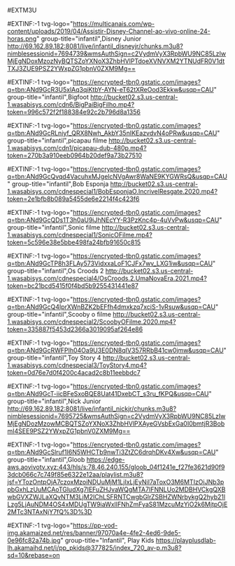 #EXTM3U

#EXTINF:-1 tvg-logo="https://multicanais.com/wp-content/uploads/2019/04/Assistir-Disney-Channel-ao-vivo-online-24-horas.png" group-title="infantil",Disney Junior 
http://69.162.89.182:8081/live/infantil_disneyjr/chunks.m3u8?nimblesessionid=7694739&wmsAuthSign=c2VydmVyX3RpbWU9NC85LzIwMjEgNDoxMzozNyBQTSZoYXNoX3ZhbHVlPTdoeXVNVXM2YTNUdFR0V1dtTXJ3ZUE9PSZ2YWxpZG1pbnV0ZXM9Mg==

#EXTINF:-1 tvg-logo="https://encrypted-tbn0.gstatic.com/images?q=tbn:ANd9GcR3U5xlAq3qiKtbY-AYN-eT62tXReOod3Ekkw&usqp=CAU" group-title="infantil",Bigfoot
http://bucket02.s3.us-central-1.wasabisys.com/cdn6/BigPaiBigFilho.mp4?token=996c572f2f188384e92c2b796d8a1356

#EXTINF:-1 tvg-logo="https://encrypted-tbn0.gstatic.com/images?q=tbn:ANd9GcRLniyf_QRX8Nwh_AkbY35nIKEazvdvN4oPRw&usqp=CAU" group-title="infantil",picapau filme
http://bucket02.s3.us-central-1.wasabisys.com/cdn1/picapau-dub-480p.mp4?token=270b3a910eeb0964b20def9a73b27510

#EXTINF:-1 tvg-logo="https://encrypted-tbn0.gstatic.com/images?q=tbn:ANd9GcQvqd4VacuhxMJgelcNVgAwr8WaNE9KYGWRsQ&usqp=CAU" group-title="infantil",Bob Esponja
http://bucket02.s3.us-central-1.wasabisys.com/cdnespecial1/BobEsponjaO.IncrivelResgate.2020.mp4?token=2e1bfb8b089a5455de6e2214f4c423f6

#EXTINF:-1 tvg-logo="https://encrypted-tbn0.gstatic.com/images?q=tbn:ANd9GcQDs1T3h0aU9iJhNEcYY-R3PzKnc4p-4uVvPw&usqp=CAU" group-title="infantil",Sonic filme
http://bucket02.s3.us-central-1.wasabisys.com/cdnespecial1/SonicOFilme.mp4?token=5c596e38e5bbe498fa24bfb91650c815

#EXTINF:-1 tvg-logo="https://encrypted-tbn0.gstatic.com/images?q=tbn:ANd9GcTP8h3FLAy573VidxxaLoF1CJFx7wv_LXG1iw&usqp=CAU" group-title="infantil",Os Croods 2
http://bucket02.s3.us-central-1.wasabisys.com/cdnespecial4/OsCroods.2.UmaNovaEra.2021.mp4?token=bc21bcd5415f0f4bd5b9255431441e87

#EXTINF:-1 tvg-logo="https://encrypted-tbn0.gstatic.com/images?q=tbn:ANd9GcQ4IprXWnBZK2bEFfh4dmxkzq7xciS-1vRsuw&usqp=CAU" group-title="infantil",Scooby o filme
http://bucket02.s3.us-central-1.wasabisys.com/cdnespecial2/ScoobyOFilme.2020.mp4?token=335887f5453d2366a3019095af264e86

#EXTINF:-1 tvg-logo="https://encrypted-tbn0.gstatic.com/images?q=tbn:ANd9GcRWFPIh04Oa9U3E0DN8qIV357RRbB41cw0jmw&usqp=CAU" group-title="infantil",Toy Story 4
http://bucket02.s3.us-central-1.wasabisys.com/cdnespecial3/ToyStory4.mp4?token=0d76e7d0f4200c4acad2c8b11eebbdc7

#EXTINF:-1 tvg-logo="https://encrypted-tbn0.gstatic.com/images?q=tbn:ANd9GcT-iicBFeSxoBQE8Uat41DxebCT_s3ru_fKPQ&usqp=CAU" group-title="infantil",Nick Junior 
http://69.162.89.182:8081/live/infantil_nickjr/chunks.m3u8?nimblesessionid=7695725&wmsAuthSign=c2VydmVyX3RpbWU9NC85LzIwMjEgNDozMzowMCBQTSZoYXNoX3ZhbHVlPXAyeGVsbExGa0I0bmtjR3BobmI4SEE9PSZ2YWxpZG1pbnV0ZXM9Mg==

#EXTINF:-1 tvg-logo="https://encrypted-tbn0.gstatic.com/images?q=tbn:ANd9GcSlruf1I6N5WHCTb9nwTi3ZtZC6drqhDKv4Xw&usqp=CAU" group-title="infantil",Gloob
https://edge-aws.aovivotv.xyz:443/hls/s:78.46.240.155/gloob_04f1241e_f27fe3621d90f93dcb066c7c749f85e6322e12aa/playlist.m3u8?jsf=YTozOntpOjA7czoxMzoiNDUuMjM1LjIxLjEyNiI7aToxO3M6MTIzOiJNb3ppbGxhLzUuMCAoTGludXg7IEFuZHJvaWQgMTA7IFNNLUo2MDBHVCkgQXBwbGVXZWJLaXQvNTM3LjM2IChLSFRNTCwgbGlrZSBHZWNrbykgQ2hyb21lLzg5LjAuNDM4OS4xMDUgTW9iaWxlIFNhZmFyaS81MzcuMzYiO2k6MjtpOjE2MTc3NTAxNjY7fQ%3D%3D

#EXTINF:-1 tvg-logo="https://pp-vod-img.akamaized.net/res/banner/97070a4e-4fe2-4ed6-9de5-0e96fc82a74b.jpg" group-title="Infantil", Play Kids https://playplusdlab-lh.akamaihd.net/i/pp_pkids@377825/index_720_av-p.m3u8?sd=10&rebase=on
